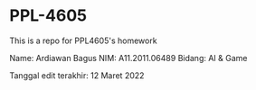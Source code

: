 # PPL-4605
This is a repo for PPL4605's homework 

Name: Ardiawan Bagus 
NIM: A11.2011.06489 
Bidang: AI & Game 

Tanggal edit terakhir: 12 Maret 2022